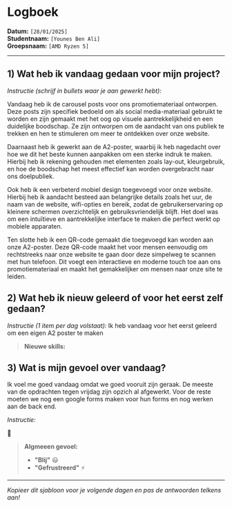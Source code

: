 # Logboek

**Datum:** `[28/01/2025]`  
**Studentnaam:** `[Younes Ben Ali]`  
**Groepsnaam:** `[AMD Ryzen 5]`

---

## 1) Wat heb ik vandaag gedaan voor mijn project?

_Instructie (schrijf in bullets waar je aan gewerkt hebt):_

Vandaag heb ik de carousel posts voor ons promotiemateriaal ontworpen. Deze posts zijn specifiek bedoeld om als social media-materiaal gebruikt te worden en zijn gemaakt met het oog op visuele aantrekkelijkheid en een duidelijke boodschap. Ze zijn ontworpen om de aandacht van ons publiek te trekken en hen te stimuleren om meer te ontdekken over onze website.

Daarnaast heb ik gewerkt aan de A2-poster, waarbij ik heb nagedacht over hoe we dit het beste kunnen aanpakken om een sterke indruk te maken. Hierbij heb ik rekening gehouden met elementen zoals lay-out, kleurgebruik, en hoe de boodschap het meest effectief kan worden overgebracht naar ons doelpubliek.

Ook heb ik een verbeterd mobiel design toegevoegd voor onze website. Hierbij heb ik aandacht besteed aan belangrijke details zoals het uur, de naam van de website, wifi-opties en bereik, zodat de gebruikerservaring op kleinere schermen overzichtelijk en gebruiksvriendelijk blijft. Het doel was om een intuïtieve en aantrekkelijke interface te maken die perfect werkt op mobiele apparaten.

Ten slotte heb ik een QR-code gemaakt die toegevoegd kan worden aan onze A2-poster. Deze QR-code maakt het voor mensen eenvoudig om rechtstreeks naar onze website te gaan door deze simpelweg te scannen met hun telefoon. Dit voegt een interactieve en moderne touch toe aan ons promotiemateriaal en maakt het gemakkelijker om mensen naar onze site te leiden.

## 2) Wat heb ik nieuw geleerd of voor het eerst zelf gedaan?

_Instructie (1 item per dag volstaat):_
Ik heb vandaag voor het eerst geleerd om een eigen A2 poster te maken

> **Nieuwe skills:**

## 3) Wat is mijn gevoel over vandaag?

Ik voel me goed vandaag omdat we goed vooruit zijn geraak. De meeste van de opdrachten tegen vrijdag zijn opzich al afgewerkt. Voor de reste moeten we nog een google forms maken voor hun forms en nog werken aan de back end.

_Instructie:_

🙂

> **Algmeeen gevoel:**
>
> - **"Blij"** :smiley:
> - **"Gefrustreerd"** :zap:

---

_Kopieer dit sjabloon voor je volgende dagen en pas de antwoorden telkens aan!_
